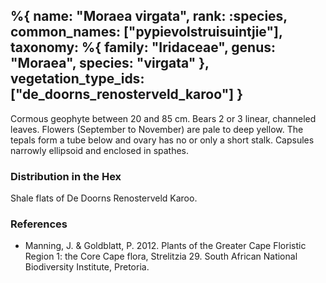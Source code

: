%{
    name: "Moraea virgata",
    rank: :species,
    common_names: ["pypievolstruisuintjie"],
    taxonomy: %{
        family: "Iridaceae",
        genus: "Moraea",
        species: "virgata"
    },
    vegetation_type_ids: ["de_doorns_renosterveld_karoo"]
}
---

Cormous geophyte between 20 and 85 cm. Bears 2 or 3 linear, channeled leaves. Flowers (September to November) are pale to deep yellow.
The tepals form a tube below and ovary has no or only a short stalk. Capsules narrowly ellipsoid and enclosed in spathes.

<!-- read more -->

### Distribution in the Hex

Shale flats of De Doorns Renosterveld Karoo.

### References

* Manning, J. & Goldblatt, P. 2012. Plants of the Greater Cape Floristic Region 1: the Core Cape flora, Strelitzia 29. South African National Biodiversity Institute, Pretoria.